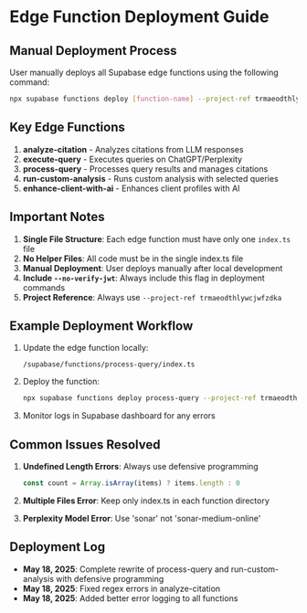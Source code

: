 # Edge Function Deployment Guide

## Manual Deployment Process

User manually deploys all Supabase edge functions using the following command:

```bash
npx supabase functions deploy [function-name] --project-ref trmaeodthlywcjwfzdka --no-verify-jwt
```

## Key Edge Functions

1. **analyze-citation** - Analyzes citations from LLM responses
2. **execute-query** - Executes queries on ChatGPT/Perplexity
3. **process-query** - Processes query results and manages citations
4. **run-custom-analysis** - Runs custom analysis with selected queries
5. **enhance-client-with-ai** - Enhances client profiles with AI

## Important Notes

1. **Single File Structure**: Each edge function must have only one `index.ts` file
2. **No Helper Files**: All code must be in the single index.ts file
3. **Manual Deployment**: User deploys manually after local development
4. **Include `--no-verify-jwt`**: Always include this flag in deployment commands
5. **Project Reference**: Always use `--project-ref trmaeodthlywcjwfzdka`

## Example Deployment Workflow

1. Update the edge function locally:
   ```
   /supabase/functions/process-query/index.ts
   ```

2. Deploy the function:
   ```bash
   npx supabase functions deploy process-query --project-ref trmaeodthlywcjwfzdka --no-verify-jwt
   ```

3. Monitor logs in Supabase dashboard for any errors

## Common Issues Resolved

1. **Undefined Length Errors**: Always use defensive programming
   ```typescript
   const count = Array.isArray(items) ? items.length : 0
   ```

2. **Multiple Files Error**: Keep only index.ts in each function directory

3. **Perplexity Model Error**: Use 'sonar' not 'sonar-medium-online'

## Deployment Log

- **May 18, 2025**: Complete rewrite of process-query and run-custom-analysis with defensive programming
- **May 18, 2025**: Fixed regex errors in analyze-citation
- **May 18, 2025**: Added better error logging to all functions